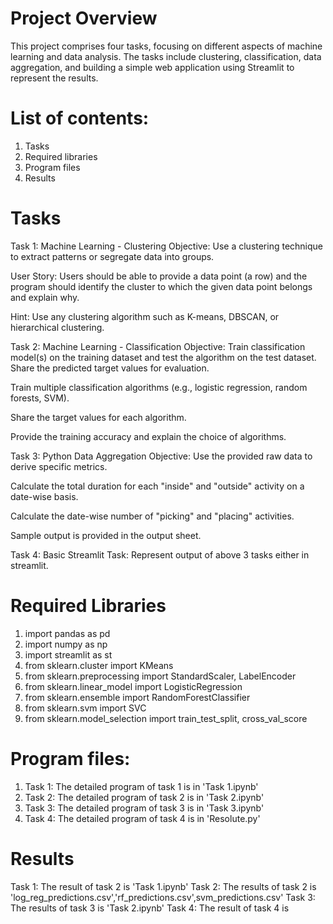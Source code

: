 # Project Overview
This project comprises four tasks, focusing on different aspects of machine learning and data analysis. The tasks include clustering, classification, data aggregation, and building a simple web application using Streamlit to represent the results.

# List of contents:
1. Tasks
2. Required libraries
3. Program files
4. Results

# Tasks
Task 1: Machine Learning - Clustering
Objective: Use a clustering technique to extract patterns or segregate data into groups.

User Story: Users should be able to provide a data point (a row) and the program should identify the cluster to which the given data point belongs and explain why.

Hint: Use any clustering algorithm such as K-means, DBSCAN, or hierarchical clustering.

Task 2: Machine Learning - Classification
Objective: Train classification model(s) on the training dataset and test the algorithm on the test dataset. Share the predicted target values for evaluation.

Train multiple classification algorithms (e.g., logistic regression, random forests, SVM).

Share the target values for each algorithm.

Provide the training accuracy and explain the choice of algorithms.

Task 3: Python Data Aggregation
Objective: Use the provided raw data to derive specific metrics.

Calculate the total duration for each "inside" and "outside" activity on a date-wise basis.

Calculate the date-wise number of "picking" and "placing" activities.

Sample output is provided in the output sheet.

Task 4: Basic Streamlit
Task: Represent output of above 3 tasks either in streamlit.

# Required Libraries
1. import pandas as pd
2. import numpy as np
3. import streamlit as st
4. from sklearn.cluster import KMeans
5. from sklearn.preprocessing import StandardScaler, LabelEncoder
6. from sklearn.linear_model import LogisticRegression
7. from sklearn.ensemble import RandomForestClassifier
8. from sklearn.svm import SVC
9. from sklearn.model_selection import train_test_split, cross_val_score

# Program files: 
1. Task 1: The detailed program of task 1 is in 'Task 1.ipynb'
2. Task 2: The detailed program of task 2 is in 'Task 2.ipynb'
3. Task 3: The detailed program of task 3 is in 'Task 3.ipynb'
4. Task 4: The detailed program of task 4 is in 'Resolute.py'

# Results
Task 1:
The result of task 2 is 'Task 1.ipynb'
Task 2: 
The results of task 2 is 'log_reg_predictions.csv','rf_predictions.csv',svm_predictions.csv'
Task 3: 
The results of task 3 is 'Task 2.ipynb'
Task 4:
The result of task 4 is 









